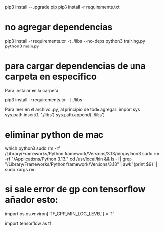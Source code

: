 pip3 install --upgrade pip
pip3 install -r requirements.txt
# no agregar dependencias
pip3 install -r requirements.txt -t ./libs --no-deps
python3 training.py
python3 main.py

# para cargar dependencias de una carpeta en especifico

Para instalar en la carpeta:

pip3 install -r requirements.txt -t ./libs

Para leer en el archivo .py, al principio de todo agregar:
import sys
sys.path.insert(1, './libs')
sys.path.append('./libs')


# eliminar python de mac
which python3
sudo rm -rf /Library/Frameworks/Python.framework/Versions/3.13/bin/python3
sudo rm -rf "/Applications/Python 3.13/"
cd /usr/local/bin && ls -l | grep "/Library/Frameworks/Python.framework/Versions/3.13" | awk '{print $9}' | sudo xargs rm

# si sale error de gp con tensorflow añador esto:

import os
os.environ['TF_CPP_MIN_LOG_LEVEL'] = '1' 

import tensorflow as tf